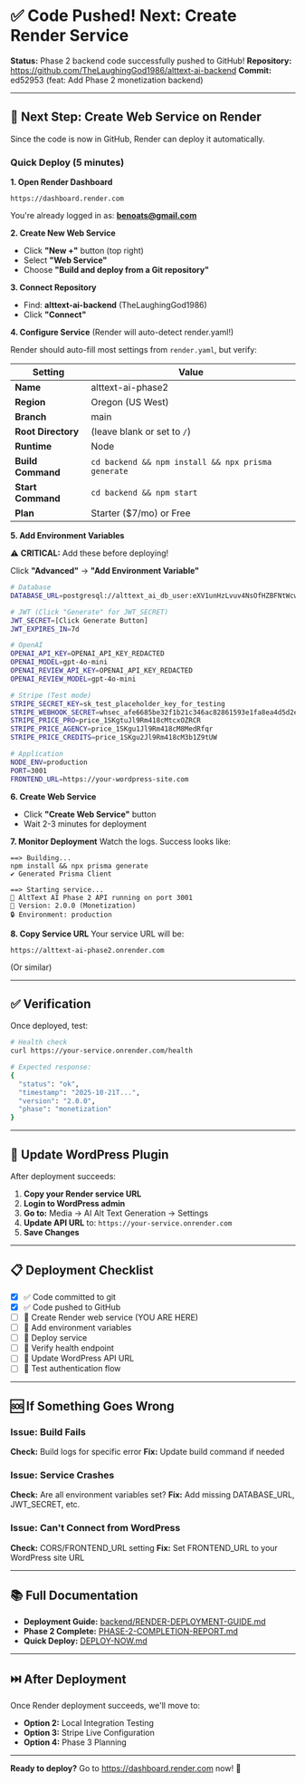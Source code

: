 # ✅ Code Pushed! Next: Create Render Service

**Status:** Phase 2 backend code successfully pushed to GitHub!
**Repository:** https://github.com/TheLaughingGod1986/alttext-ai-backend
**Commit:** ed52953 (feat: Add Phase 2 monetization backend)

---

## 🎯 Next Step: Create Web Service on Render

Since the code is now in GitHub, Render can deploy it automatically.

### Quick Deploy (5 minutes)

**1. Open Render Dashboard**
```
https://dashboard.render.com
```
You're already logged in as: **benoats@gmail.com**

**2. Create New Web Service**
- Click **"New +"** button (top right)
- Select **"Web Service"**
- Choose **"Build and deploy from a Git repository"**

**3. Connect Repository**
- Find: **alttext-ai-backend** (TheLaughingGod1986)
- Click **"Connect"**

**4. Configure Service** (Render will auto-detect render.yaml!)

Render should auto-fill most settings from `render.yaml`, but verify:

| Setting | Value |
|---------|-------|
| **Name** | alttext-ai-phase2 |
| **Region** | Oregon (US West) |
| **Branch** | main |
| **Root Directory** | (leave blank or set to `/`) |
| **Runtime** | Node |
| **Build Command** | `cd backend && npm install && npx prisma generate` |
| **Start Command** | `cd backend && npm start` |
| **Plan** | Starter ($7/mo) or Free |

**5. Add Environment Variables**

⚠️ **CRITICAL:** Add these before deploying!

Click **"Advanced"** → **"Add Environment Variable"**

```bash
# Database
DATABASE_URL=postgresql://alttext_ai_db_user:eXV1unHzLvuv4NsOfHZBFNtWcwJmzlQM@dpg-d3rnbdndiees73bsa8e0-a.oregon-postgres.render.com/alttext_ai_db

# JWT (Click "Generate" for JWT_SECRET)
JWT_SECRET=[Click Generate Button]
JWT_EXPIRES_IN=7d

# OpenAI
OPENAI_API_KEY=OPENAI_API_KEY_REDACTED
OPENAI_MODEL=gpt-4o-mini
OPENAI_REVIEW_API_KEY=OPENAI_API_KEY_REDACTED
OPENAI_REVIEW_MODEL=gpt-4o-mini

# Stripe (Test mode)
STRIPE_SECRET_KEY=sk_test_placeholder_key_for_testing
STRIPE_WEBHOOK_SECRET=whsec_afe6685be32f1b21c346ac82861593e1fa8ea4d5d2e412a9bcf74a6b938e2588
STRIPE_PRICE_PRO=price_1SKgtuJl9Rm418cMtcxOZRCR
STRIPE_PRICE_AGENCY=price_1SKgu1Jl9Rm418cM8MedRfqr
STRIPE_PRICE_CREDITS=price_1SKgu2Jl9Rm418cM3b1Z9tUW

# Application
NODE_ENV=production
PORT=3001
FRONTEND_URL=https://your-wordpress-site.com
```

**6. Create Web Service**
- Click **"Create Web Service"** button
- Wait 2-3 minutes for deployment

**7. Monitor Deployment**
Watch the logs. Success looks like:
```
==> Building...
npm install && npx prisma generate
✔ Generated Prisma Client

==> Starting service...
🚀 AltText AI Phase 2 API running on port 3001
📅 Version: 2.0.0 (Monetization)
🔒 Environment: production
```

**8. Copy Service URL**
Your service URL will be:
```
https://alttext-ai-phase2.onrender.com
```
(Or similar)

---

## ✅ Verification

Once deployed, test:

```bash
# Health check
curl https://your-service.onrender.com/health

# Expected response:
{
  "status": "ok",
  "timestamp": "2025-10-21T...",
  "version": "2.0.0",
  "phase": "monetization"
}
```

---

## 🔄 Update WordPress Plugin

After deployment succeeds:

1. **Copy your Render service URL**
2. **Login to WordPress admin**
3. **Go to:** Media → AI Alt Text Generation → Settings
4. **Update API URL** to: `https://your-service.onrender.com`
5. **Save Changes**

---

## 📋 Deployment Checklist

- [x] ✅ Code committed to git
- [x] ✅ Code pushed to GitHub
- [ ] 🔲 Create Render web service (YOU ARE HERE)
- [ ] 🔲 Add environment variables
- [ ] 🔲 Deploy service
- [ ] 🔲 Verify health endpoint
- [ ] 🔲 Update WordPress API URL
- [ ] 🔲 Test authentication flow

---

## 🆘 If Something Goes Wrong

### Issue: Build Fails
**Check:** Build logs for specific error
**Fix:** Update build command if needed

### Issue: Service Crashes
**Check:** Are all environment variables set?
**Fix:** Add missing DATABASE_URL, JWT_SECRET, etc.

### Issue: Can't Connect from WordPress
**Check:** CORS/FRONTEND_URL setting
**Fix:** Set FRONTEND_URL to your WordPress site URL

---

## 📚 Full Documentation

- **Deployment Guide:** [backend/RENDER-DEPLOYMENT-GUIDE.md](backend/RENDER-DEPLOYMENT-GUIDE.md)
- **Phase 2 Complete:** [PHASE-2-COMPLETION-REPORT.md](backend/PHASE-2-COMPLETION-REPORT.md)
- **Quick Deploy:** [DEPLOY-NOW.md](DEPLOY-NOW.md)

---

## ⏭️ After Deployment

Once Render deployment succeeds, we'll move to:
- **Option 2:** Local Integration Testing
- **Option 3:** Stripe Live Configuration
- **Option 4:** Phase 3 Planning

---

**Ready to deploy?** Go to https://dashboard.render.com now! 🚀
